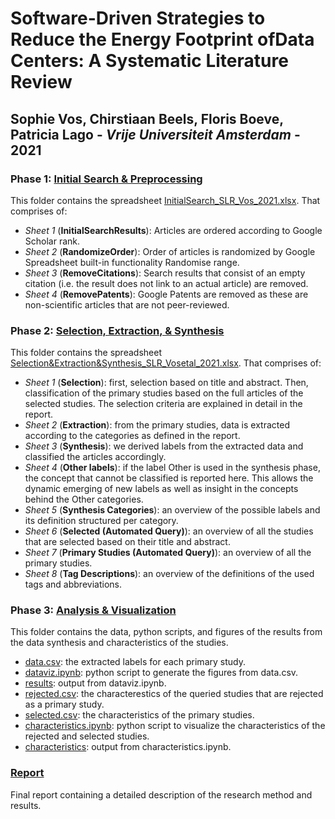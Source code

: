 # Software-Driven Strategies to Reduce the Energy Footprint ofData Centers: A Systematic Literature Review
## **Sophie Vos**, Chirstiaan Beels, Floris Boeve, Patricia Lago - *Vrije Universiteit Amsterdam* - 2021

### Phase 1: [Initial Search & Preprocessing](https://github.com/sophie-vos/SLR/tree/main/Phase%201:%20Preprocessing%20%26%20Search)

This folder contains the spreadsheet [InitialSearch_SLR_Vos_2021.xlsx](https://github.com/sophie-vos/SLR/blob/main/Phase%201:%20Preprocessing%20%26%20Search/InitialSearch_SLR_Vos_2021.xlsx). That comprises of:
* *Sheet 1* (**InitialSearchResults**): Articles are ordered according to Google Scholar rank.
* *Sheet 2* (**RandomizeOrder**): Order of articles is randomized by Google Spreadsheet built-in functionality Randomise range.
* *Sheet 3* (**RemoveCitations**): Search results that consist of an empty citation (i.e. the result does not link to an actual article) are removed.
* *Sheet 4* (**RemovePatents**): Google Patents are removed as these are non-scientific articles that are not peer-reviewed.

### Phase 2: [Selection, Extraction, & Synthesis](https://github.com/sophie-vos/SLR/tree/main/Phase%202:%20Selection%2C%20Extraction%2C%20%26%20Synthesis)

This folder contains the spreadsheet [Selection&Extraction&Synthesis_SLR_Vosetal_2021.xlsx](https://github.com/sophie-vos/SLR/blob/main/Phase%202:%20Selection%2C%20Extraction%2C%20%26%20Synthesis/Selection%26Extraction%26Synthesis_SLR_Vosetal_2021.xlsx). That comprises of:
* *Sheet 1* (**Selection**): first, selection based on title and abstract. Then, classification of the primary studies based on the full articles of the selected studies. The selection criteria are explained in detail in the report.
* *Sheet 2* (**Extraction**): from the primary studies, data is extracted according to the categories as defined in the report.
* *Sheet 3* (**Synthesis**): we derived labels from the extracted data and classified the articles accordingly.
* *Sheet 4* (**Other labels**): if the label Other is used in the synthesis phase, the concept that cannot be classified is reported here. This allows the dynamic emerging of new labels as well as insight in the concepts behind the Other categories.
* *Sheet 5* (**Synthesis Categories**): an overview of the possible labels and its definition structured per category.
* *Sheet 6* (**Selected (Automated Query)**): an overview of all the studies that are selected based on their title and abstract.
* *Sheet 7* (**Primary Studies (Automated Query)**): an overview of all the primary studies.
* *Sheet 8* (**Tag Descriptions**): an overview of the definitions of the used tags and abbreviations.

### Phase 3: [Analysis & Visualization](https://github.com/sophie-vos/SLR/tree/main/Phase%203:%20Analysis%20%26%20Visualization)

This folder contains the data, python scripts, and figures of the results from the data synthesis and characteristics of the studies.

* [data.csv](https://github.com/sophie-vos/SLR/blob/main/Phase%203:%20Analysis%20%26%20Visualization/data.csv): the extracted labels for each primary study.
* [dataviz.ipynb](https://github.com/sophie-vos/SLR/blob/main/Phase%203:%20Analysis%20%26%20Visualization/dataviz.ipynb): python script to generate the figures from data.csv.
* [results](https://github.com/sophie-vos/SLR/tree/main/Phase%203:%20Analysis%20%26%20Visualization/results): output from dataviz.ipynb.
* [rejected.csv](https://github.com/sophie-vos/SLR/blob/main/Phase%203:%20Analysis%20%26%20Visualization/rejected.csv): the characterestics of the queried studies that are rejected as a primary study.
* [selected.csv](https://github.com/sophie-vos/SLR/blob/main/Phase%203:%20Analysis%20%26%20Visualization/selected.csv): the characteristics of the primary studies.
* [characteristics.ipynb](https://github.com/sophie-vos/SLR/blob/main/Phase%203:%20Analysis%20%26%20Visualization/characteristics.ipynb): python script to visualize the characteristics of the rejected and selected studies.
* [characteristics](https://github.com/sophie-vos/SLR/tree/main/Phase%203:%20Analysis%20%26%20Visualization/characteristics): output from characteristics.ipynb.

### [Report]()

Final report containing a detailed description of the research method and results.

